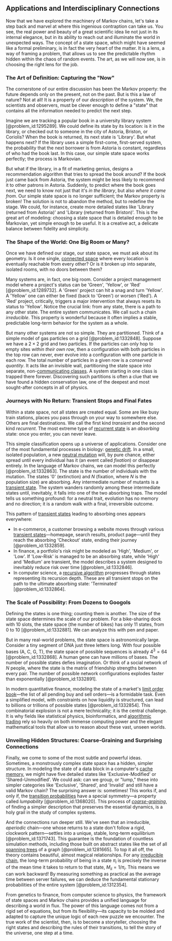 ## Applications and Interdisciplinary Connections

Now that we have explored the machinery of Markov chains, let's take a step back and marvel at where this ingenious contraption can take us. You see, the real power and beauty of a great scientific idea lie not just in its internal elegance, but in its ability to reach out and illuminate the world in unexpected ways. The concept of a state space, which might have seemed like a formal preliminary, is in fact the very heart of the matter. It is a lens, a way of framing a problem, that allows us to see the predictable rhythm hidden within the chaos of random events. The art, as we will now see, is in choosing the right lens for the job.

### The Art of Definition: Capturing the "Now"

The cornerstone of our entire discussion has been the Markov property: the future depends only on the present, not on the past. But is this a law of nature? Not at all! It is a property of our *description* of the system. We, the scientists and observers, must be clever enough to define a "state" that contains all the information needed to predict the next step.

Imagine we are tracking a popular book in a university library system [@problem_id:1295289]. We could define its state by its location: is it in the library, or checked out to someone in the city of Astoria, Briston, or Coriolis? When the book is returned, its next state is 'Library'. But what happens next? If the library uses a simple first-come, first-served system, the probability that the next borrower is from Astoria is constant, regardless of who had the book last. In this case, our simple state space works perfectly; the process is Markovian.

But what if the library, in a fit of marketing genius, designs a recommendation algorithm that tries to spread the book around? If the book just came back from Astoria, the system might be less likely to recommend it to other patrons in Astoria. Suddenly, to predict where the book goes next, we need to know not just that it's *in the library*, but also *where it came from*. Our simple state space is no longer sufficient; the Markov property is broken! The solution is not to abandon the method, but to redefine the stage. We could, for instance, create more detailed states like 'Library (returned from Astoria)' and 'Library (returned from Briston)'. This is the great art of modeling: choosing a state space that is detailed enough to be Markovian, yet simple enough to be useful. It is a creative act, a delicate balance between fidelity and simplicity.

### The Shape of the World: One Big Room or Many?

Once we have defined our stage, our state space, we must ask about its geometry. Is it one single, [connected space](@article_id:152650) where every location is eventually reachable from every other? Or is it broken up into separate, isolated rooms, with no doors between them?

Many systems are, in fact, one big room. Consider a project management model where a project's status can be 'Green', 'Yellow', or 'Red' [@problem_id:1289732]. A 'Green' project can hit a snag and turn 'Yellow'. A 'Yellow' one can either be fixed (back to 'Green') or worsen ('Red'). A 'Red' project, critically, triggers a major intervention that always resets its status to 'Yellow'. Notice the crucial link: from any state, there is a path to any other state. The entire system communicates. We call such a chain *irreducible*. This property is wonderful because it often implies a stable, predictable long-term behavior for the system as a whole.

But many other systems are not so simple. They are partitioned. Think of a simple model of gas particles on a grid [@problem_id:1332848]. Suppose we have a $2 \times 2$ grid and two particles. If the particles can only hop to empty sites *within their own row*, then a configuration with both particles in the top row can never, ever evolve into a configuration with one particle in each row. The total number of particles in a given row is a *conserved quantity*. It acts like an invisible wall, partitioning the state space into separate, non-[communicating classes](@article_id:266786). A system starting in one class is trapped there forever. Discovering such partitions is often a clue that we have found a hidden conservation law, one of the deepest and most sought-after concepts in all of physics.

### Journeys with No Return: Transient Stops and Final Fates

Within a state space, not all states are created equal. Some are like busy train stations, places you pass through on your way to somewhere else. Others are final destinations. We call the first kind *transient* and the second kind *recurrent*. The most extreme type of [recurrent state](@article_id:261032) is an *absorbing* state: once you enter, you can never leave.

This simple classification opens up a universe of applications. Consider one of the most fundamental processes in biology: [genetic drift](@article_id:145100). In a small, isolated population, a new [neutral mutation](@article_id:176014) will, by pure chance, either spread until every individual has it (an event called *fixation*) or disappear entirely. In the language of Markov chains, we can model this perfectly [@problem_id:1332863]. The state is the number of individuals with the mutation. The states '0' (extinction) and $N$ (fixation, where $N$ is the population size) are absorbing. Any intermediate number of mutants is a [transient state](@article_id:260116). The system wanders randomly among these intermediate states until, inevitably, it falls into one of the two absorbing traps. The model tells us something profound: for a neutral trait, evolution has no memory and no direction; it is a random walk with a final, irreversible outcome.

This pattern of [transient states](@article_id:260312) leading to absorbing ones appears everywhere:
-   In e-commerce, a customer browsing a website moves through various [transient states](@article_id:260312)—homepage, search results, product page—until they reach the absorbing 'Checkout' state, ending their journey [@problem_id:1332859].
-   In finance, a portfolio's risk might be modeled as 'High', 'Medium', or 'Low'. If 'Low-Risk' is managed to be an absorbing state, while 'High' and 'Medium' are transient, the model describes a system designed to inevitably reduce risk over time [@problem_id:1332846].
-   In computer science, a [recursive algorithm](@article_id:633458) progresses through states representing its recursion depth. These are all transient stops on the path to the ultimate absorbing state: 'Terminated' [@problem_id:1332864].

### The Scale of Possibility: From Dozens to Googols

Defining the states is one thing; counting them is another. The size of the state space determines the scale of our problem. For a bike-sharing dock with 10 slots, the state space (the number of bikes) has only 11 states, from 0 to 10 [@problem_id:1332881]. We can analyze this with pen and paper.

But in many real-world problems, the state space is astronomically large. Consider a tiny segment of DNA just three letters long. With four possible bases (A, C, G, T), the state space of possible sequences is already $4^3 = 64$ [@problem_id:1332868]. A human gene can have millions of bases. The number of possible states defies imagination. Or think of a social network of $N$ people, where the state is the matrix of friendship strengths between every pair. The number of possible network configurations explodes faster than exponentially [@problem_id:1332891].

In modern quantitative finance, modeling the state of a market's [limit order book](@article_id:142445)—the list of all pending buy and sell orders—is a formidable task. Even a simplified model, with constraints on how liquidity is structured, can lead to billions or trillions of possible states [@problem_id:1332854]. This combinatorial explosion is not a mere technicality; it is the central challenge. It is why fields like statistical physics, bioinformatics, and [algorithmic trading](@article_id:146078) rely so heavily on both immense computing power and the elegant mathematical tools that allow us to reason about these vast, unseen worlds.

### Unveiling Hidden Structures: Coarse-Graining and Surprising Connections

Finally, we come to some of the most subtle and powerful ideas. Sometimes, a monstrously complex state space has a hidden, simpler structure. In modeling the state of a data block in a computer's [cache memory](@article_id:167601), we might have five detailed states like 'Exclusive-Modified' or 'Shared-Unmodified'. We could ask: can we group, or "lump," these into simpler categories like 'Exclusive', 'Shared', and 'Invalid' and still have a valid Markov chain? The surprising answer is: sometimes! This works if, and only if, the [transition probabilities](@article_id:157800) have a special symmetry—a property called *lumpability* [@problem_id:1368020]. This process of *[coarse-graining](@article_id:141439)*, of finding a simpler description that preserves the essential dynamics, is a holy grail in the study of complex systems.

And the connections run deeper still. We've seen that an irreducible, *aperiodic* chain—one whose returns to a state don't follow a rigid, clockwork pattern—settles into a unique, stable, long-term equilibrium [@problem_id:1371743]. This guarantee is the foundation of countless simulation methods, including those built on abstract states like the set of all [spanning trees](@article_id:260785) of a graph [@problem_id:1281665]. To top it all off, the theory contains beautiful, almost magical relationships. For any [irreducible chain](@article_id:267467), the long-term probability of being in a state $\pi_i$ is precisely the inverse of the mean time it takes to return to that state, $M_{ii} = 1/\pi_i$. This means we can work backward! By measuring something as practical as the average time between server failures, we can deduce the fundamental stationary probabilities of the entire system [@problem_id:1312354].

From genetics to finance, from computer science to physics, the framework of state spaces and Markov chains provides a unified language for describing a world in flux. The power of this language comes not from a rigid set of equations, but from its flexibility—its capacity to be molded and adapted to capture the unique logic of each new puzzle we encounter. The true work of the scientist, then, is to become a storyteller, choosing the right states and describing the rules of their transitions, to tell the story of the universe, one step at a time.